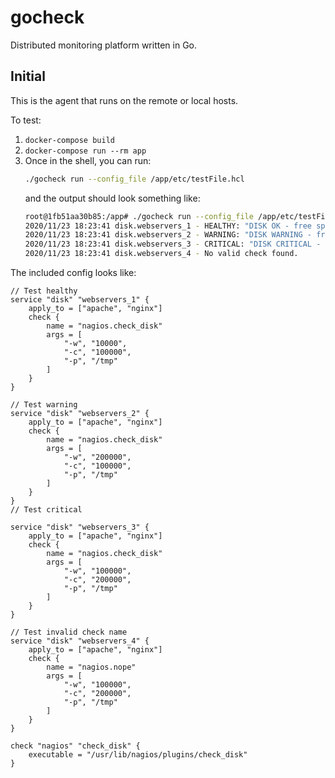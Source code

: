 # gocheck
Distributed monitoring platform written in Go.

## Initial

This is the agent that runs on the remote or local hosts.

To test:
1. `docker-compose build`
2. `docker-compose run --rm app`
3. Once in the shell, you can run:
    ```bash
    ./gocheck run --config_file /app/etc/testFile.hcl
    ```
    and the output should look something like:
    ```bash
    root@1fb51aa30b85:/app# ./gocheck run --config_file /app/etc/testFile.hcl
    2020/11/23 18:23:41 disk.webservers_1 - HEALTHY: "DISK OK - free space: / 157784 MB (36% inode=95%);| /=278652MB;449865;359865;0;459865\n"
    2020/11/23 18:23:41 disk.webservers_2 - WARNING: "DISK WARNING - free space: / 157784 MB (36% inode=95%);| /=278652MB;259865;359865;0;459865\n"
    2020/11/23 18:23:41 disk.webservers_3 - CRITICAL: "DISK CRITICAL - free space: / 157784 MB (36% inode=95%);| /=278652MB;359865;259865;0;459865\n"
    2020/11/23 18:23:41 disk.webservers_4 - No valid check found.
    ```


The included config looks like:

```hcl
// Test healthy
service "disk" "webservers_1" {
    apply_to = ["apache", "nginx"]
    check {
        name = "nagios.check_disk"
        args = [
            "-w", "10000",
            "-c", "100000",
            "-p", "/tmp"
        ]
    }
}

// Test warning
service "disk" "webservers_2" {
    apply_to = ["apache", "nginx"]
    check {
        name = "nagios.check_disk"
        args = [
            "-w", "200000",
            "-c", "100000",
            "-p", "/tmp"
        ]
    }
}
// Test critical

service "disk" "webservers_3" {
    apply_to = ["apache", "nginx"]
    check {
        name = "nagios.check_disk"
        args = [
            "-w", "100000",
            "-c", "200000",
            "-p", "/tmp"
        ]
    }
}

// Test invalid check name
service "disk" "webservers_4" {
    apply_to = ["apache", "nginx"]
    check {
        name = "nagios.nope"
        args = [
            "-w", "100000",
            "-c", "200000",
            "-p", "/tmp"
        ]
    }
}

check "nagios" "check_disk" {
    executable = "/usr/lib/nagios/plugins/check_disk"
}

```